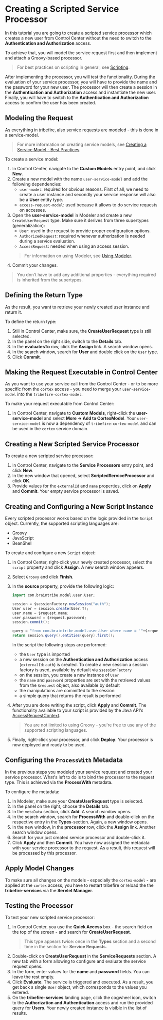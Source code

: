# Creating a Scripted Service Processor
In this tutorial you are going to create a scripted service processor which creates a new user from Control Center without the need to switch to the **Authentication and Authorization** access. 

To achieve that, you will model the service request first and then implement and attach a Groovy-based processor. 

>For best practices on scripting in general, see [Scripting](asset://tribefire.cortex.documentation:concepts-doc/features/scripting.md).

After implementing the processor, you will test the functionality. During the evaluation of your service processor, you will have to provide the name and the password for your new user. The processor will then create a session in the **Authentication and Authorization** access and instantiate the new user. Finally, you will have to switch to the **Authentication and Authorization** access to confirm the user has been created.

## Modeling the Request
As everything in tribefire, also service requests are modeled - this is done in a service-model. 

>For more information on creating service models, see [Creating a Service Model - Best Practices](asset://tribefire.cortex.documentation:concepts-doc/features/service-model/service_model.md).

To create a service model:
1. In Control Center, navigate to the **Custom Models** entry point, and click **New**.
2. Create a new model with the name `user-service-model` and add the following dependencies:
    * `user-model`: required for obvious reasons. First of all, we need to create a user instance and secondly your service response will also be a **User** entity type.
    * `access-request-model`: used because it allows to do service requests on accesses.
3. Open the **user-service-model** in Modeler and create a new `CreateUserRequest` type. Make sure it derives from three supertypes (generalization):
    * `User`: used in the request to provide proper configuration options.
    * `AuthorizedRequest`: required whenever authorization is needed during a service evaluation.
    * `AccessRequest`: needed when using an access session.
    >For information on using Modeler, see [Using Modeler](asset://tribefire.cortex.documentation:tutorials-doc/control-center/using_modeler.md).
4. Commit your changes.

>You don't have to add any additional properties - everything required is inherited from the supertypes.

## Defining the Return Type
As the result, you want to retrieve your newly created user instance and return it. 

To define the return type:

1. Still in Control Center, make sure, the **CreateUserRequest** type is still selected.
2. In the panel on the right side, switch to the **Details** tab.
3. In the **evaluatesTo** row, click the **Assign** link. A search window opens.
4. In the search window, search for **User** and double click on the `User` type.
5. Click **Commit**.

## Making the Request Executable in Control Center
As you want to use your service call from the Control Center - or to be more specific from the `cortex` access - you need to merge your `user-service-model` into the `tribefire-cortex-model`.

To make your request executable from Control Center:

1. In Control Center, navigate to **Custom Models**, right-click the **user-service-model** and select  **More -> Add to CortexModel**. Your `user-service-model` is now a dependency of `tribefire-cortex-model` and can be used in the `cortex` service domain.

## Creating a New Scripted Service Processor
To create a new scripted service processor:

1. In Control Center, navigate to the **Service Processors** entry point, and click **New**.
2. In the new window that opened, select **ScriptedServiceProcessor** and click **OK**.
3. Provide values for the `externalId` and `name` properties, click on **Apply** and **Commit**. Your empty service processor is saved.

## Creating and Configuring a New Script Instance
Every scripted processor works based on the logic provided in the `Script` object. 
Currently, the supported scripting languages are:
* Groovy
* JavaScript
* BeanShell

To create and configure a new `Script` object:

1. In Control Center, right-click your newly created processor, select the `script` property and click **Assign**. A new search window appears.
2. Select `Groovy` and click **Finish**.
3. In the **source** property, provide the following logic:
    ```groovy
    import com.braintribe.model.user.User;

    session = $sessionFactory.newSession("auth");
    User user = session.create(User.T);
    user.name = $request.name;
    user.password = $request.password;
    session.commit();

    query = "from com.braintribe.model.user.User where name = '"+$request.name+"'";
    return session.query().entities(query).first();
    ```
    
    In the script the following steps are performed:

    * the `User` type is imported
    * a new session on the **Authentication and Authorization** access (`externalId`: `auth`) is created. To create a new session a session factory is used, available by default via `$sessionFactory`
    * on the session, you create a new instance of `User`
    * the `name` and `password` properties are set with the retrieved values from the `$request` object, also available by default
    * the manipulations are committed to the session
    * a simple query that returns the result is performed

4. After you are done writing the script, click **Apply** and **Commit**. The functionality available to your script is provided by the Java API's [AccessRequestContext](javadoc:com.braintribe.model.processing.accessrequest.api.AccessRequestContext). 
   >You are not limited to using Groovy - you're free to use any of the supported scripting languages.
5. Finally, right-click your processor, and click **Deploy**. Your processor is now deployed and ready to be used.

## Configuring the `ProcessWith` Metadata
In the previous steps you modeled your service request and created your service processor. What's left to do is to bind the processor to the request type. This is achieved via the **ProcessWith** metadata</a>.

To configure the metadata:

1. In Modeler, make sure your **CreateUserRequest** type is selected.
2. In the panel on the right, choose the **Details** tab.
3. In the `metaData` section, click **Add**. A search window opens.
4. In the search window, search for **ProcessWith** and double-click on the respective entry in the **Types**-section. Again, a new window opens.
5. In the new window, in the **processor** row, click the **Assign** link. Another search window opens. 
6. Search for your just created service processor and double-click it. 
7. Click **Apply** and then **Commit**. You have now assigned the metadata with your service processor to the request. As a result, this request will be processed by this processor.

## Apply Model Changes
To make sure all changes on the models - especially the `cortex-model` - are applied at the `cortex` access, you have to restart tribefire or reload the the **tribefire-services** via the **Servlet Manager**. 

## Testing the Processor
To test your new scripted service processor:

1. In Control Center, you use the **Quick Access** box - the search field on the top of the screen - and search for **CreateUserRequest**. 
   >This type appears twice: once in the **Types** section and a second time in the section for **Service Requests**.
2. Double-click on **CreateUserRequest** in the **ServiceRequests** section. A new tab with a form allowing to configure and evaluate the service request opens.
3. In the form, enter values for the **name** and **password** fields. You can leave the rest empty.
4. Click **Evaluate**. The service is triggered and executed. As a result, you get back a single `User` object, which corresponds to the values you entered.
7. On the **tribefire-services** landing page, click the cogwheel icon, switch to the **Authorization and Authentication** access and run the provided query for **Users**. Your newly created instance is visible in the list of results.